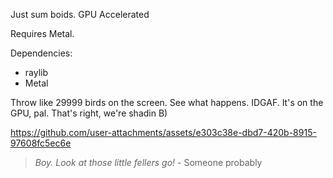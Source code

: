 Just sum boids. GPU Accelerated

Requires Metal.

Dependencies:
 - raylib
 - Metal

Throw like 29999 birds on the screen. See what happens. IDGAF. It's on the GPU, pal. That's right, we're shadin B)


https://github.com/user-attachments/assets/e303c38e-dbd7-420b-8915-97608fc5ec6e
> _Boy. Look at those little fellers go!_ - Someone probably
